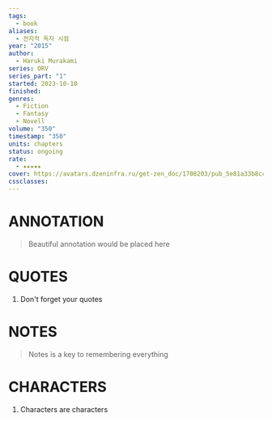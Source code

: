 ```yaml
---
tags:
  - book
aliases:
  - 전지적 독자 시점
year: "2015"
author:
  - Haruki Murakami
series: ORV
series_part: "1"
started: 2023-10-10
finished: 
genres:
  - Fiction
  - Fantasy
  - Novell
volume: "350"
timestamp: "350"
units: chapters
status: ongoing
rate:
  - ★★★★★
cover: https://avatars.dzeninfra.ru/get-zen_doc/1708203/pub_5e81a33b8ccb2b5864348c56_5e81a3ffe76e9e2043c7fb93/scale_1200
cssclasses:
---
```


# ANNOTATION
>Beautiful annotation would be placed here

# QUOTES
1. Don't forget your quotes

# NOTES
>Notes is a key to remembering everything

# CHARACTERS
1. Characters are characters
